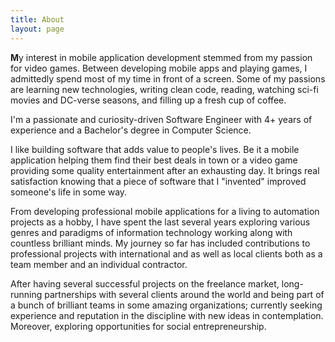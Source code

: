 ```yaml
---
title: About
layout: page
---
```

<!-- ![Profile Image]({{ site.url }}/{{ site.picture }}) -->
<!-- ![Site Logo](https://xuhaibahmad.github.io/assets/images/Logo.png?raw=true "Title") -->


<p><b>M</b>y interest in mobile application development stemmed from my passion for video games. Between developing mobile apps and playing games, I admittedly spend most of my time in front of a screen. Some of my passions are learning new technologies, writing clean code, reading, watching sci-fi movies and DC-verse seasons, and filling up a fresh cup of coffee.</p>
 
<p>I'm a passionate and curiosity-driven Software Engineer with 4+ years of experience and a Bachelor's degree in Computer Science.</p>

<p>I like building software that adds value to people's lives. Be it a mobile application helping them find their best deals in town or a video game providing some quality entertainment after an exhausting day. It brings real satisfaction knowing that a piece of software that I "invented" improved someone's life in some way.</p>
 
<p>From developing professional mobile applications for a living to automation projects as a hobby, I have spent the last several years exploring various genres and paradigms of information technology working along with countless brilliant minds. My journey so far has included contributions to professional projects with international and as well as local clients both as a team member and an individual contractor.</p>

<p>After having several successful projects on the freelance market, long-running partnerships with several clients around the world and being part of a bunch of brilliant teams in some amazing organizations; currently seeking experience and reputation in the discipline with new ideas in contemplation. Moreover, exploring opportunities for social entrepreneurship.</p>